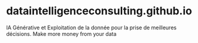 # dataintelligenceconsulting.github.io
IA Générative et Exploitation de la donnée pour la prise de meilleures décisions. Make more money from your data
